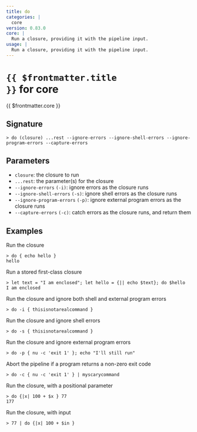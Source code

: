 ```yaml
---
title: do
categories: |
  core
version: 0.83.0
core: |
  Run a closure, providing it with the pipeline input.
usage: |
  Run a closure, providing it with the pipeline input.
---
```


# <code>{{ $frontmatter.title }}</code> for core

<div class='command-title'>{{ $frontmatter.core }}</div>

## Signature

```> do (closure) ...rest --ignore-errors --ignore-shell-errors --ignore-program-errors --capture-errors```

## Parameters

 -  `closure`: the closure to run
 -  `...rest`: the parameter(s) for the closure
 -  `--ignore-errors` `(-i)`: ignore errors as the closure runs
 -  `--ignore-shell-errors` `(-s)`: ignore shell errors as the closure runs
 -  `--ignore-program-errors` `(-p)`: ignore external program errors as the closure runs
 -  `--capture-errors` `(-c)`: catch errors as the closure runs, and return them

## Examples

Run the closure
```shell
> do { echo hello }
hello
```

Run a stored first-class closure
```shell
> let text = "I am enclosed"; let hello = {|| echo $text}; do $hello
I am enclosed
```

Run the closure and ignore both shell and external program errors
```shell
> do -i { thisisnotarealcommand }

```

Run the closure and ignore shell errors
```shell
> do -s { thisisnotarealcommand }

```

Run the closure and ignore external program errors
```shell
> do -p { nu -c 'exit 1' }; echo "I'll still run"

```

Abort the pipeline if a program returns a non-zero exit code
```shell
> do -c { nu -c 'exit 1' } | myscarycommand

```

Run the closure, with a positional parameter
```shell
> do {|x| 100 + $x } 77
177
```

Run the closure, with input
```shell
> 77 | do {|x| 100 + $in }

```
